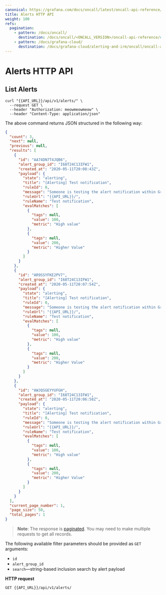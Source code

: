 ```yaml
---
canonical: https://grafana.com/docs/oncall/latest/oncall-api-reference/alerts/
title: Alerts HTTP API
weight: 100
refs:
  pagination:
    - pattern: /docs/oncall/
      destination: /docs/oncall/<ONCALL_VERSION>/oncall-api-reference/#pagination
    - pattern: /docs/grafana-cloud/
      destination: /docs/grafana-cloud/alerting-and-irm/oncall/oncall-api-reference/#pagination
---
```


# Alerts HTTP API

## List Alerts

```shell
curl "{{API_URL}}/api/v1/alerts/" \
  --request GET \
  --header "Authorization: meowmeowmeow" \
  --header "Content-Type: application/json"
```

The above command returns JSON structured in the following way:

```json
{
  "count": 3,
  "next": null,
  "previous": null,
  "results": [
    {
      "id": "AA74DN7T4JQB6",
      "alert_group_id": "I68T24C13IFW1",
      "created_at": "2020-05-11T20:08:43Z",
      "payload": {
        "state": "alerting",
        "title": "[Alerting] Test notification",
        "ruleId": 0,
        "message": "Someone is testing the alert notification within Grafana.",
        "ruleUrl": "{{API_URL}}/",
        "ruleName": "Test notification",
        "evalMatches": [
          {
            "tags": null,
            "value": 100,
            "metric": "High value"
          },
          {
            "tags": null,
            "value": 200,
            "metric": "Higher Value"
          }
        ]
      }
    },
    {
      "id": "AR9SSYFKE2PV7",
      "alert_group_id": "I68T24C13IFW1",
      "created_at": "2020-05-11T20:07:54Z",
      "payload": {
        "state": "alerting",
        "title": "[Alerting] Test notification",
        "ruleId": 0,
        "message": "Someone is testing the alert notification within Grafana.",
        "ruleUrl": "{{API_URL}}/",
        "ruleName": "Test notification",
        "evalMatches": [
          {
            "tags": null,
            "value": 100,
            "metric": "High value"
          },
          {
            "tags": null,
            "value": 200,
            "metric": "Higher Value"
          }
        ]
      }
    },
    {
      "id": "AWJQSGEYYUFGH",
      "alert_group_id": "I68T24C13IFW1",
      "created_at": "2020-05-11T20:06:58Z",
      "payload": {
        "state": "alerting",
        "title": "[Alerting] Test notification",
        "ruleId": 0,
        "message": "Someone is testing the alert notification within Grafana.",
        "ruleUrl": "{{API_URL}}/",
        "ruleName": "Test notification",
        "evalMatches": [
          {
            "tags": null,
            "value": 100,
            "metric": "High value"
          },
          {
            "tags": null,
            "value": 200,
            "metric": "Higher Value"
          }
        ]
      }
    }
  ],
  "current_page_number": 1,
  "page_size": 50,
  "total_pages": 1
}
```

> **Note**: The response is [paginated](ref:pagination). You may need to make multiple requests to get all records.

The following available filter parameters should be provided as `GET` arguments:

- `id`
- `alert_group_id`
- `search`—string-based inclusion search by alert payload

**HTTP request**

`GET {{API_URL}}/api/v1/alerts/`
